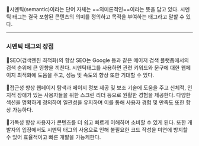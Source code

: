 🔖시멘틱(semantic)이라는 단어 자체는 ==의미론적인==이라는 뜻을 담고 있다.
시멘틱 태그는 결국 포함된 콘텐츠의 의미를 정의하고 목적을 부여하는 태그라고 말할 수 있다.

---
### 시멘틱 태그의 장점

🔖SEO(검색엔진 최적화)의 향상
SEO는 Google 등과 같은 메이저 검색 플랫폼에서의 검색 순위에 큰 영향을 끼친다. 시멘틱태그를 사용하면 관련 키워드와 문구에 대한 웹페이지 최적화에 도움을 주고, 성능 및 속도의 향상 또한 기대할 수 있다.

🔖접근성 향상
웹페이지 탐색과 페이지 정보 제공 및 보조 기술에 도움을 주고 신체적, 인지적 장애가 있는 사용자들을 위한 스크린 리더 등으로 원활한 경험을 제공한다. 다양한 섹션을 명확하게 정의하여 일관성을 유지하며 이를 통해 사용자 경험 및 만족도 또한 향상 가능하다.

🔖가독성 향상
사용자가 콘텐츠를 더 쉽고 빠르게 이해하며 소비할 수 있게 된다. 또한 개발자의 입장에서도 시멘틱 태그의 사용으로 인해 불필요한 코드 작성을 미연에 방지할 수 있어 효율적이고 빠른 개발을 가능케한다.
